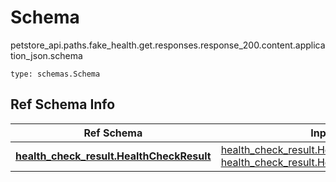 # Schema
petstore_api.paths.fake_health.get.responses.response_200.content.application_json.schema
```
type: schemas.Schema
```

## Ref Schema Info
Ref Schema | Input Type | Output Type
---------- | ---------- | -----------
[**health_check_result.HealthCheckResult**](../../../../../../../components/schema/health_check_result.md) | [health_check_result.HealthCheckResultDictInput](../../../../../../../components/schema/health_check_result.md#healthcheckresultdictinput), [health_check_result.HealthCheckResultDict](../../../../../../../components/schema/health_check_result.md#healthcheckresultdict) | [health_check_result.HealthCheckResultDict](../../../../../../../components/schema/health_check_result.md#healthcheckresultdict)
